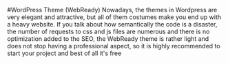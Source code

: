 #WordPress Theme (WebReady)
Nowadays, the themes in Wordpress are very elegant and attractive, but all of them costumes make you end up with a heavy website. If you talk about how semantically the code is a disaster, the number of requests to css and js files are numerous and there is no optimization added to the SEO, the WebReady theme is rather light and does not stop having a professional aspect, so it is highly recommended to start your project and best of all it's free